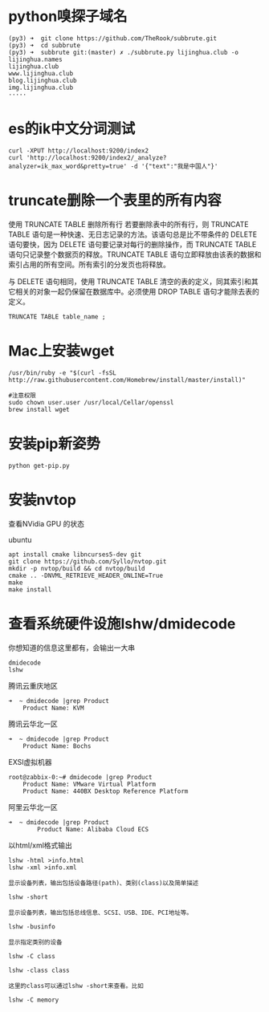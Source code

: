 # python嗅探子域名

```
(py3) ➜  git clone https://github.com/TheRook/subbrute.git
(py3) ➜  cd subbrute
(py3) ➜  subbrute git:(master) ✗ ./subbrute.py lijinghua.club -o lijinghua.names
lijinghua.club
www.lijinghua.club
blog.lijinghua.club
img.lijinghua.club
·····
```



# es的ik中文分词测试

```
curl -XPUT http://localhost:9200/index2
curl 'http://localhost:9200/index2/_analyze?analyzer=ik_max_word&pretty=true' -d '{"text":"我是中国人"}'
```



# truncate删除一个表里的所有内容

使用 TRUNCATE TABLE 删除所有行
若要删除表中的所有行，则 TRUNCATE TABLE 语句是一种快速、无日志记录的方法。该语句总是比不带条件的 DELETE 语句要快，因为 DELETE 语句要记录对每行的删除操作，而 TRUNCATE TABLE 语句只记录整个数据页的释放。TRUNCATE TABLE 语句立即释放由该表的数据和索引占用的所有空间。所有索引的分发页也将释放。

与 DELETE 语句相同，使用 TRUNCATE TABLE 清空的表的定义，同其索引和其它相关的对象一起仍保留在数据库中。必须使用 DROP TABLE 语句才能除去表的定义。

```
TRUNCATE TABLE table_name ;
```

# Mac上安装wget



```
/usr/bin/ruby -e "$(curl -fsSL http://raw.githubusercontent.com/Homebrew/install/master/install)"

#注意权限
sudo chown user.user /usr/local/Cellar/openssl
brew install wget

```

# 安装pip新姿势

```
python get-pip.py
```



# 安装nvtop

查看NVidia GPU 的状态

ubuntu 

```
apt install cmake libncurses5-dev git
git clone https://github.com/Syllo/nvtop.git
mkdir -p nvtop/build && cd nvtop/build
cmake .. -DNVML_RETRIEVE_HEADER_ONLINE=True
make
make install 
```

# 查看系统硬件设施lshw/dmidecode

你想知道的信息这里都有，会输出一大串

```
dmidecode
lshw
```

腾讯云重庆地区

```
➜  ~ dmidecode |grep Product
	Product Name: KVM
```

腾讯云华北一区

```
➜  ~ dmidecode |grep Product
	Product Name: Bochs
```

EXSI虚拟机器

```
root@zabbix-0:~# dmidecode |grep Product
	Product Name: VMware Virtual Platform
	Product Name: 440BX Desktop Reference Platform
```

阿里云华北一区

```
➜  ~ dmidecode |grep Product
        Product Name: Alibaba Cloud ECS
```

 以html/xml格式输出

```
lshw -html >info.html
lshw -xml >info.xml
```



```
显示设备列表，输出包括设备路径(path)、类别(class)以及简单描述

lshw -short

显示设备列表，输出包括总线信息、SCSI、USB、IDE、PCI地址等。

lshw -businfo

显示指定类别的设备

lshw -C class

lshw -class class

这里的class可以通过lshw -short来查看。比如

lshw -C memory
```

